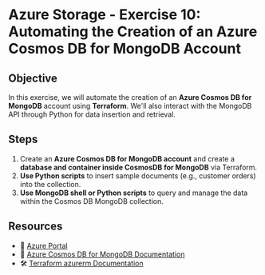 # **Azure Storage - Exercise 10: Automating the Creation of an Azure Cosmos DB for MongoDB Account**

## **Objective**

In this exercise, we will automate the creation of an **Azure Cosmos DB for MongoDB** account using **Terraform**. We'll also interact with the MongoDB API through Python for data insertion and retrieval.

## **Steps**

1. Create an **Azure Cosmos DB for MongoDB account** and create a **database and container inside CosmosDB for MongoDB** via Terraform.
2. **Use Python scripts** to insert sample documents (e.g., customer orders) into the collection.
3. **Use MongoDB shell or Python scripts** to query and manage the data within the Cosmos DB MongoDB collection.

## **Resources**

- 📌 [Azure Portal](https://portal.azure.com)
- 📖 [Azure Cosmos DB for MongoDB Documentation](https://learn.microsoft.com/en-us/azure/cosmos-db/mongodb/)
- 🛠 [Terraform azurerm Documentation](https://registry.terraform.io/providers/hashicorp/azurerm/latest/docs)